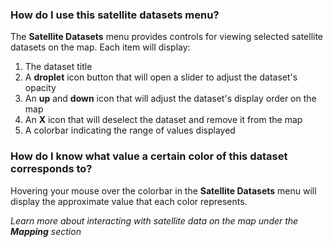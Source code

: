 ### How do I use this satellite datasets menu?

The **Satellite Datasets** menu provides controls for viewing selected satellite datasets on the map. Each item will display:

1. The dataset title
2. A **droplet** icon button that will open a slider to adjust the dataset's opacity
3. An **up** and **down** icon that will adjust the dataset's display order on the map
4. An **X** icon that will deselect the dataset and remove it from the map
5. A colorbar indicating the range of values displayed

### How do I know what value a certain color of this dataset corresponds to?

Hovering your mouse over the colorbar in the **Satellite Datasets** menu will display the approximate value that each color represents.

_Learn more about interacting with satellite data on the map under the **Mapping** section_
